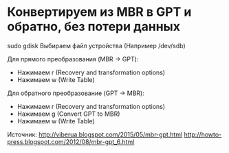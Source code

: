 # Конвертируем из MBR в GPT и обратно, без потери данных

sudo gdisk
Выбираем файл устройства (Например /dev/sdb)

Для прямого преобразования (MBR -> GPT):
- Нажимаем r (Recovery and transformation options)
- Нажимаем w (Write Table)

Для обратного преобразование (GPT -> MBR):
- Нажимаем r (Recovery and transformation options)
- Нажимаем g (Convert GPT to MBR)
- Нажимаем w (Write Table)

Источник:
http://viberua.blogspot.com/2015/05/mbr-gpt.html
http://howto-press.blogspot.com/2012/08/mbr-gpt_6.html
